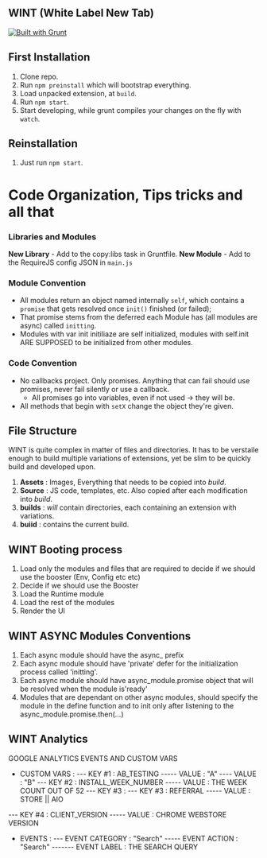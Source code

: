 WINT (White Label New Tab)
--------------------------

[![Built with Grunt](https://cdn.gruntjs.com/builtwith.png)](http://gruntjs.com/)

## First Installation

1. Clone repo.
2. Run `npm preinstall` which will bootstrap everything.
3. Load unpacked extension, at `build`.
4. Run `npm start`.
5. Start developing, while grunt compiles your changes on the fly with `watch`.

## Reinstallation

1. Just run `npm start`.

# Code Organization, Tips tricks and all that

### Libraries and Modules

**New Library** - Add to the copy:libs task in Gruntfile.
**New Module**  - Add to the RequireJS config JSON in `main.js`

### Module Convention

- All modules return an object named internally `self`, which contains a `promise` that gets resolved once `init()` finished (or failed);
- That promise stems from the deferred each Module has (all modules are async) called `initting`.
- Modules with var init initiliaze are self initialized, modules with self.init ARE SUPPOSED to be initialized from other modules.

### Code Convention

- No callbacks project. Only promises. Anything that can fail should use promises, never fail silently or use a callback.
    - All promises go into variables, even if not used -> they will be.
- All methods that begin with `setX` change the object they're given.

## File Structure

WINT is quite complex in matter of files and directories. It has to be verstaile enough to build multiple variations of extensions, yet be slim to be quickly build and developed upon.

1. **Assets** : Images, Everything that needs to be copied into *build*.
2. **Source** : JS code, templates, etc. Also copied after each modification into *build*.
3. **builds** : *will* contain directories, each containing an extension with variations.
4. **buiid**  : contains the current build.


## WINT Booting process

1. Load only the modules and files that are required to decide if we should use the booster (Env, Config etc etc)
2. Decide if we should use the Booster
3. Load the Runtime module
4. Load the rest of the modules
5. Render the UI


## WINT ASYNC Modules Conventions

1. Each async module should have the async_ prefix
2. Each async module should have 'private' defer for the initialization process called 'initting'.
3. Each async module should have async_module.promise object that will be resolved when the module is'ready'
4. Modules that are dependant on other async modules, should specify the module in the define function and
   to init only after listening to the async_module.promise.then(...)

## WINT Analytics

GOOGLE ANALYTICS EVENTS AND CUSTOM VARS
- CUSTOM VARS :
--- KEY #1 : AB_TESTING
----- VALUE : "A"
---- VALUE : "B"
--- KEY #2 : INSTALL_WEEK_NUMBER
----- VALUE : THE WEEK COUNT OUT OF 52
--- KEY #3 :
--- KEY #3 : REFERRAL
----- VALUE : STORE || AIO

--- KEY #4 : CLIENT_VERSION
----- VALUE : CHROME WEBSTORE VERSION

- EVENTS :
--- EVENT CATEGORY : "Search"
----- EVENT ACTION : "Search"
------- EVENT LABEL : THE SEARCH QUERY